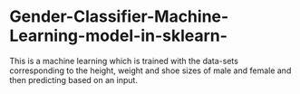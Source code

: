 # Gender-Classifier-Machine-Learning-model-in-sklearn-
This is a machine learning which is trained with the data-sets corresponding to the height, weight and shoe sizes of male and female and then predicting based on an input.
